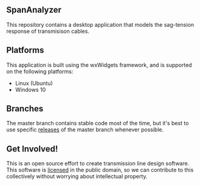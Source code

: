 ## SpanAnalyzer
This repository contains a desktop application that models the sag-tension
response of transmisison cables.

## Platforms
This application is built using the wxWidgets framework, and is supported on the
following platforms:
* Linux (Ubuntu)
* Windows 10

## Branches
The master branch contains stable code most of the time, but it's best to use
specific [releases](https://github.com/OverheadTransmissionLineSoftware/SpanAnalyzer/releases)
 of the master branch whenever possible.

## Get Involved!
This is an open source effort to create transmission line design software. This
software is [licensed](https://github.com/OverheadTransmissionLineSoftware/SpanAnalyzer/blob/master/LICENSE.md)
 in the public domain, so we can contribute to this collectively without
worrying about intellectual property.
